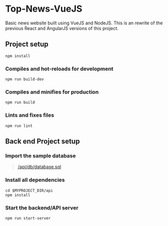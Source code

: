 # Top-News-VueJS
Basic news website built using VueJS and NodeJS. 
This is an rewrite of the previous React and AngularJS versions of this project.

## Project setup
```
npm install
```

### Compiles and hot-reloads for development
```
npm run build-dev
```

### Compiles and minifies for production
```
npm run build
```

### Lints and fixes files
```
npm run lint
```

## Back end Project setup

### Import the sample database
> [/api/db/database.sql](https://github.com/gryp17/Top-News-VueJS/blob/master/api/db/database.sql)


### Install all dependencies
```
cd $MYPROJECT_DIR/api
npm install
```

### Start the backend/API server
```
npm run start-server
```

